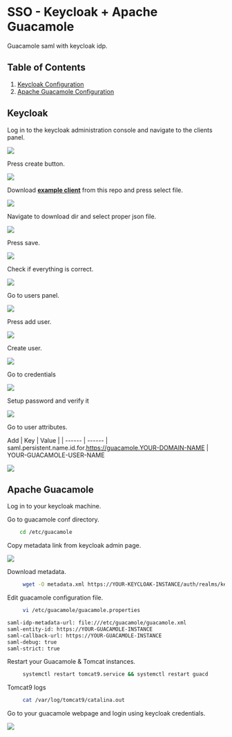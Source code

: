 # SSO - Keycloak + Apache Guacamole

Guacamole saml with keycloak idp.

## Table of Contents

1. [Keycloak Configuration](#keycloak)
2. [Apache Guacamole Configuration](#sogo)

## Keycloak

Log in to the keycloak administration console and navigate to the clients panel.

<img src="https://github.com/igor-sadza/JakCo/blob/21116c622f45511d75db008e9746c33eec4ba818/sso/keycloak_guacamole/img/keycloak_guacamole_0.png" align="center">

Press create button.

<img src="https://github.com/igor-sadza/JakCo/blob/21116c622f45511d75db008e9746c33eec4ba818/sso/keycloak_guacamole/img/keycloak_guacamole_1.png" align="center">

Download <a href="https://github.com/igor-sadza/JakCo/blob/c3a4afd0867d99b210ea5427b036aac32f1c2880/sso/keycloak_guacamole/client.json"><strong>example client</strong></a> from this repo and press select file.

<img src="https://github.com/igor-sadza/JakCo/blob/21116c622f45511d75db008e9746c33eec4ba818/sso/keycloak_guacamole/img/keycloak_guacamole_2.png" align="center">

Navigate to download dir and select proper json file.

<img src="https://github.com/igor-sadza/JakCo/blob/21116c622f45511d75db008e9746c33eec4ba818/sso/keycloak_guacamole/img/keycloak_guacamole_3.png" align="center">

Press save.

<img src="https://github.com/igor-sadza/JakCo/blob/21116c622f45511d75db008e9746c33eec4ba818/sso/keycloak_guacamole/img/keycloak_guacamole_4.png" align="center">

Check if everything is correct.

<img src="https://github.com/igor-sadza/JakCo/blob/21116c622f45511d75db008e9746c33eec4ba818/sso/keycloak_guacamole/img/keycloak_guacamole_5.png" align="center">

Go to users panel.

<img src="https://github.com/igor-sadza/JakCo/blob/21116c622f45511d75db008e9746c33eec4ba818/sso/keycloak_guacamole/img/keycloak_guacamole_6.png" align="center">

Press add user.

<img src="https://github.com/igor-sadza/JakCo/blob/21116c622f45511d75db008e9746c33eec4ba818/sso/keycloak_guacamole/img/keycloak_guacamole_7.png" align="center">

Create user.

<img src="https://github.com/igor-sadza/JakCo/blob/21116c622f45511d75db008e9746c33eec4ba818/sso/keycloak_guacamole/img/keycloak_guacamole_8.png" align="center">

Go to credentials

<img src="https://github.com/igor-sadza/JakCo/blob/21116c622f45511d75db008e9746c33eec4ba818/sso/keycloak_guacamole/img/keycloak_guacamole_9.png" align="center">

Setup password and verify it

<img src="https://github.com/igor-sadza/JakCo/blob/21116c622f45511d75db008e9746c33eec4ba818/sso/keycloak_guacamole/img/keycloak_guacamole_10.png" align="center">

Go to user attributes.

Add 
| Key | Value |
| ------ | ------ |
saml.persistent.name.id.for.https://guacamole.YOUR-DOMAIN-NAME | YOUR-GUACAMOLE-USER-NAME

<img src="https://github.com/igor-sadza/JakCo/blob/21116c622f45511d75db008e9746c33eec4ba818/sso/keycloak_guacamole/img/keycloak_guacamole_11.png" align="center">


## Apache Guacamole

Log in to your keycloak machine. 

Go to guacamole conf directory.

```sh
    cd /etc/guacamole 
```

Copy metadata link from keycloak admin page.

<img src="https://github.com/igor-sadza/JakCo/blob/74ff3497900190811ee770bfe531c4c0db0b2cec/sso/keycloak_sogo/img/19_ip_metadata.png" align="center">

Download metadata.

```sh
     wget -O metadata.xml https://YOUR-KEYCLOAK-INSTANCE/auth/realms/keycloak_sogo/protocol/saml/descriptor
```

Edit guacamole configuration file.

```sh
     vi /etc/guacamole/guacamole.properties
```

```sh
saml-idp-metadata-url: file:///etc/guacamole/guacamole.xml
saml-entity-id: https://YOUR-GUACAMOLE-INSTANCE
saml-callback-url: https://YOUR-GUACAMOLE-INSTANCE
saml-debug: true
saml-strict: true
```

Restart your Guacamole & Tomcat instances.

```sh
     systemctl restart tomcat9.service && systemctl restart guacd
```

Tomcat9 logs

```sh
     cat /var/log/tomcat9/catalina.out
```

Go to your guacamole webpage and login using keycloak credentials.

<img src="https://github.com/igor-sadza/JakCo/blob/74ff3497900190811ee770bfe531c4c0db0b2cec/sso/keycloak_sogo/img/18_login.png" align="center">




